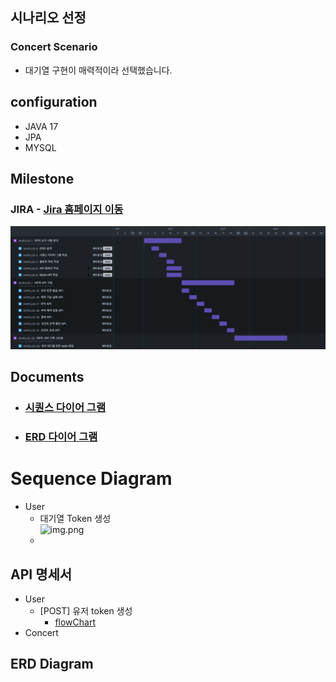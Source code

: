 
## 시나리오 선정
### Concert Scenario
* 대기열 구현이 매력적이라 선택했습니다.

## configuration

* JAVA 17
* JPA
* MYSQL

## Milestone 

### JIRA - [Jira 홈페이지 이동](https://zhqmfkv.atlassian.net/jira/software/projects/HHPLUS/boards/2/timeline?shared=&atlOrigin=eyJpIjoiZGIwZmEyM2RjZGI0NDYxNGJiZDg3YmUxYTk3Mjk4OTUiLCJwIjoiaiJ9)

![hhplus_2024-10-09_12.23am.png](src/main/resources/static/hhplus_2024-10-09_12.23am.png)



## Documents
* ### [시퀀스 다이어 그램](docs/sequence.md)
* ### [ERD 다이어 그램](docs/image)

# Sequence Diagram
* User
  * 대기열 Token 생성  
    ![img.png](src/main/resources/static/sequenceDiagram/post_create_user_token.png)
  * 

## API 명세서 

* User
  * [POST] 유저 token 생성 
    * [flowChart](https://sequencediagram.org/index.html#initialData=C4S2BsFMAJAJxwACeoAsXAOC9AggBQJIChcCqAzpAE4C0AfAMpkBuZAXFttICljgtTMAUAriadgAmASnwBDAMag6Y4DFqkGpXAqXkqAdTFgAij0j6AKmIBGURnESpogBwnAMWvsOuSdNkwtu-UdNR8H4HoGkMZmMFTQqkyWyGic0LiCkC4gMnLQ-oHeoSr0ZNDhkaQW1oCqa4Ae4-jO4MAxgC7j0IAR44Ai49CAvTWADWO40BG5pPmUPYpRgADNgAx10IA7Q4AgNQA00GPQZYALY9CAGEPQgCM1gA0DXfHduJDgJDG2DoAnQ4AUy4AGq22d3YX96doBXsE+kBbAAPYA1pAAdtBALsDgEZBxx7aDJVLuZ6ZN7ZboZV4hKCPQoWf6QADu0EMvwB0AASpBgDxSP9dokoW4np4gijIPgAYJ4rsHuFiFE8X9AaQSWSKVSpCkaYVKkA)
* Concert


## ERD Diagram 


